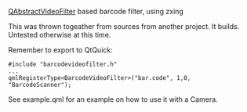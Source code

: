 [QAbstractVideoFilter](http://doc.qt.io/qt-5/qabstractvideofilter.html) based barcode filter, using zxing

This was thrown togeather from sources from another project. 
It builds. Untested otherwise at this time.

Remember to export to QtQuick:

```
#include "barcodevideofilter.h"
...
qmlRegisterType<BarcodeVideoFilter>("bar.code", 1,0, "BarcodeScanner");
```

See example.qml for an example on how to use it with a Camera.
